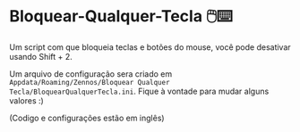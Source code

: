 # Bloquear-Qualquer-Tecla 🖱️⌨️
Um script com que bloqueia teclas e botões do mouse, você pode desativar usando Shift + 2.

Um arquivo de configuração sera criado em `Appdata/Roaming/Zennos/Bloquear Qualquer Tecla/BloquearQualquerTecla.ini`.
Fique à vontade para mudar alguns valores :)

(Codigo e configurações estão em inglês)
